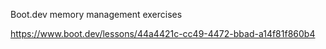 Boot.dev memory management exercises

https://www.boot.dev/lessons/44a4421c-cc49-4472-bbad-a14f81f860b4
